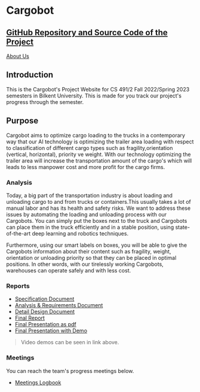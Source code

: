 # Cargobot

<a href="https://github.com/Cargobot-Project/cargobot">GitHub Repository and Source Code of the Project</a>
---
<a href="https://cargobot-project.github.io/CargobotWebsite/AboutUs">About Us</a>

## Introduction 
This is the Cargobot's Project Website for CS 491/2 Fall 2022/Spring 2023 semesters in Bilkent University. This is made for you track our project's progress through the semester.

## Purpose 
Cargobot aims to optimize cargo loading to the trucks in a contemporary way that our AI technology is optimizing the trailer area loading with respect to classification of different cargo types such as fragility,orientation (vertical, horizontal), priority ve weight. With our technology optimizing the trailer area will increase the transportation amount of the cargo's which will leads to less manpower cost and more profit for the cargo firms.

### Analysis

Today, a big part of the transportation industry is about loading and unloading cargo to and from trucks or containers.This usually takes a lot of manual labor and has its health and safety risks. We want to address these issues by automating the loading and unloading process with our Cargobots. You can simply put the boxes next to the truck and Cargobots can place them in the truck efficiently and in a stable position, using state-of-the-art deep learning and robotics techniques.

Furthermore, using our smart labels on boxes, you will be able to give the Cargobots information about their content such as fragility, weight, orientation or unloading priority so that they can be placed in optimal positions. In other words, with our tirelessly working Cargobots, warehouses can operate safely and with less cost.
### Reports 
* <a href="https://drive.google.com/file/d/1nkh3GqsXFPHH6GraikUclmELni8pfWpM/view?usp=sharing">Specification Document</a>
* <a href="https://drive.google.com/file/d/1T6ZUVc6eB6ezl-exVewEgYSwAYPuQvH4/view?usp=sharing">Analysis & Requirements Document</a>
* <a href="https://drive.google.com/file/d/13_ZsC5HPezpRIO-_O0CDOf2xjrQkFk_u/view?usp=sharing">Detail Design Document</a>
* <a href="https://drive.google.com/file/d/1k_hVvSm70OBqnYE6qbeVrVIs1ChRZEoh/view?usp=sharing">Final Report</a>
* <a href="https://drive.google.com/file/d/1HeW15agZRyj-qPCThr3cQI_XAmF06V17/view?usp=sharing">Final Presentation as pdf</a>
* <a href="https://www.canva.com/design/DAFUQjQZO0A/JAKxZkbk7zvE8-uTZSNWUQ/edit?utm_content=DAFUQjQZO0A&utm_campaign=designshare&utm_medium=link2&utm_source=sharebutton">Final Presentation with Demo</a>
> Video demos can be seen in link above.

### Meetings

You can reach the team's progress meetings below. 

* <a href="https://drive.google.com/drive/folders/1wz6EU4lKqlVh3xfemJxqNzXfFnvCqy59?usp=sharing">Meetings Logbook</a>
